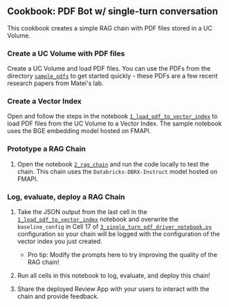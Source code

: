 ## Cookbook: PDF Bot w/ single-turn conversation

This cookbook creates a simple RAG chain with PDF files stored in a UC Volume.  

### Create a UC Volume with PDF files

Create a UC Volume and load PDF files.  You can use the PDFs from the directory [`sample_pdfs`](../sample_pdfs/) to get started quickly - these PDFs are a few recent research papers from Matei's lab.

### Create a Vector Index

Open and follow the steps in the notebook [`1_load_pdf_to_vector_index`](1_load_pdf_to_vector_index.py) to load PDF files from the UC Volume to a Vector Index.  The sample notebook uses the BGE embedding model hosted on FMAPI.

### Prototype a RAG Chain

1. Open the notebook [`2_rag_chain`](2_rag_chain.py) and run the code locally to test the chain.  This chain uses the `Databricks-DBRX-Instruct` model hosted on FMAPI.

### Log, evaluate, deploy a RAG Chain

1. Take the JSON output from the last cell in the [`1_load_pdf_to_vector_index`](1_load_pdf_to_vector_index.py) notebook and overwrite the `baseline_config` in Cell 17 of [`3_single_turn_pdf_driver_notebook.py`](3_single_turn_pdf_driver_notebook.py) configuration so your chain will be logged with the configuration of the vector index you just created.

    - Pro tip: Modify the prompts here to try improving the quality of the RAG chain!

2. Run all cells in this notebook to log, evaluate, and deploy this chain!

3. Share the deployed Review App with your users to interact with the chain and provide feedback.